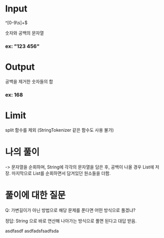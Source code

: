 # Input
 
^[0-9\s]+$

숫자와 공백의 문자열

### ex: "123 456"

# Output

공백을 제거한 숫자들의 합

### ex: 168

# Limit

split 함수를 제외 (StringTokenizer 같은 함수도 사용 불가)

# 나의 풀이
-> 문자열을 순회하며, String에 각각의 문자열을 담은 후,
공백이 나올 경우 List에 저장.
마지막으로 List를 순회하면서 담겨있던 원소들을 더함.

# 풀이에 대한 질문

Q: 가변길이가 아닌 방법으로 해당 문제를 푼다면 어떤 방식으로 풀겠냐?

정답: String 으로 바로 연산해 나아가는 방식으로 풀면 된다고 대답 받음.


asdfasdf
asdfadsfsadfsda